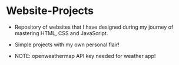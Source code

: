 # Website-Projects

- Repository of websites that I have designed during my journey of mastering HTML, CSS and JavaScript.
- Simple projects with my own personal flair!

- NOTE: openweathermap API key needed for weather app!
